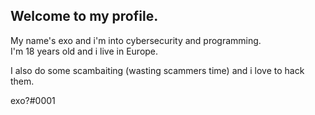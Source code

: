 ## Welcome to my profile.

My name's exo and i'm into cybersecurity and programming.\
I'm 18 years old and i live in Europe.

I also do some scambaiting (wasting scammers time) and i love to hack them.

exo?#0001
